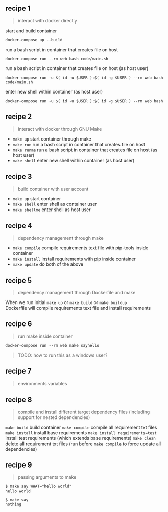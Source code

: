 recipe 1
---

> interact with docker directly

start and build container

```
docker-compose up --build
```

run a bash script in container that creates file on host

```
docker-compose run --rm web bash code/main.sh
```

run a bash script in container that creates file on host (as host user)

```
docker-compose run -u $( id -u $USER ):$( id -g $USER ) --rm web bash code/main.sh
```

enter new shell within container (as host user)

```
docker-compose run -u $( id -u $USER ):$( id -g $USER ) --rm web bash
```

recipe 2
---

> interact with docker through GNU Make

 * ``make up`` start container through make
 * ``make run`` run a bash script in container that creates file on host
 * ``make runme`` run a bash script in container that creates file on host (as host user)
 * ``make shell`` enter new shell within container (as host user)

recipe 3
---

> build container with user account

 * ``make up`` start container
 * ``make shell`` enter shell as container user
 * ``make shellme`` enter shell as host user

recipe 4
---

> dependency management through make

 * ``make compile`` compile requirements text file with pip-tools inside container
 * ``make install`` install requirements with pip inside container
 * ``make update`` do both of the above

recipe 5
---

> dependency management through Dockerfile and make

When we run initial ``make up`` or ``make build`` or ``make buildup``  
Dockerfile will compile requirements text file and install requirements

recipe 6
---

> run make inside container

```
docker-compose run --rm web make sayhello
```

> TODO: how to run this as a windows user? 

recipe 7
---

> environments variables

recipe 8
---

> compile and install different target dependency files (including support for nested dependencies)

``make build`` build container
``make compile`` compile all requirement txt files
``make install`` install base requirements
``make install requirements=test`` install test requirements (which extends base requirements)
``make clean`` delete all requirement txt files (run before ``make compile`` to force update all dependencies)

recipe 9
---

> passing arguments to make

```
$ make say WHAT="hello world"
hello world
```

```
$ make say
nothing
```
